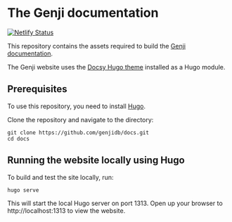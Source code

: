 # The Genji documentation

[![Netlify Status](https://api.netlify.com/api/v1/badges/f36682fc-744b-422a-858c-2df73c85a5a8/deploy-status)](https://app.netlify.com/sites/genjidb/deploys)

This repository contains the assets required to build the [Genji documentation](https://genji.dev).

The Genji website uses the [Docsy Hugo theme](https://github.com/google/docsy#readme) installed as a Hugo module.

## Prerequisites

To use this repository, you need to install [Hugo](https://gohugo.io/).

Clone the repository and navigate to the directory:

```
git clone https://github.com/genjidb/docs.git
cd docs
```

## Running the website locally using Hugo

To build and test the site locally, run:

```bash
hugo serve
```

This will start the local Hugo server on port 1313. Open up your browser to http://localhost:1313 to view the website.
